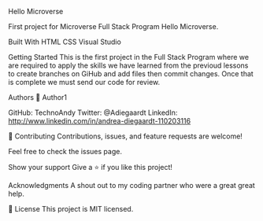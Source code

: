 Hello Microverse

First project for Microverse Full Stack Program Hello Microverse.

Built With
HTML
CSS
Visual Studio


Getting Started
This is the first project in the Full Stack Program where we are required to apply the skills we have learned from the previoud lessons to create branches on GiHub and add files then commit changes. Once that is complete we must send our code for review.

Authors
👤 Author1

GitHub: TechnoAndy
Twitter: @Adiegaardt
LinkedIn: http://www.linkedin.com/in/andrea-diegaardt-110203116

🤝 Contributing
Contributions, issues, and feature requests are welcome!

Feel free to check the issues page.

Show your support
Give a ⭐️ if you like this project!

Acknowledgments
A shout out to my coding partner who were a great great help.

📝 License
This project is MIT licensed.
